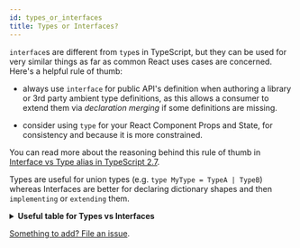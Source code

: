 ```yaml
---
id: types_or_interfaces
title: Types or Interfaces?
---
```


`interface`s are different from `type`s in TypeScript, but they can be used for very similar things as far as common React uses cases are concerned. Here's a helpful rule of thumb:

- always use `interface` for public API's definition when authoring a library or 3rd party ambient type definitions, as this allows a consumer to extend them via _declaration merging_ if some definitions are missing.

- consider using `type` for your React Component Props and State, for consistency and because it is more constrained.

You can read more about the reasoning behind this rule of thumb in [Interface vs Type alias in TypeScript 2.7](https://medium.com/@martin_hotell/interface-vs-type-alias-in-typescript-2-7-2a8f1777af4c).

Types are useful for union types (e.g. `type MyType = TypeA | TypeB`) whereas Interfaces are better for declaring dictionary shapes and then `implementing` or `extending` them.

<details>
  <summary>
    <b>Useful table for Types vs Interfaces</b>
  </summary>
It's a nuanced topic, don't get too hung up on it. Here's a handy table:

| Aspect | Type | Interface |
| ------ | :----: | :---------: |
| Can describe functions | ✅ | ✅ |
| Can describe constructors | ✅ | ✅ |
| Can describe tuples | ✅ | ✅ |
| Interfaces can extend it | ⚠️ | ✅ |
| Classes can extend it | 🚫 | ✅ |
| Classes can implement it (`implements`) | ⚠️ | ✅ |
| Can intersect another one of its kind | ✅ | ⚠️ |
| Can create a union with another one of its kind | ✅ | 🚫 |
| Can be used to create mapped types | ✅ | 🚫 |
| Can be mapped over with mapped types | ✅ | ✅ |
| Expands in error messages and logs | ✅ | 🚫 |
| Can be augmented | 🚫 | ✅ |
| Can be recursive | ⚠️ | ✅ |

⚠️ In some cases

(source: [Karol Majewski](https://twitter.com/karoljmajewski/status/1082413696075382785))

</details>

[Something to add? File an issue](https://github.com/typescript-cheatsheets/react-typescript-cheatsheet/issues/new).
